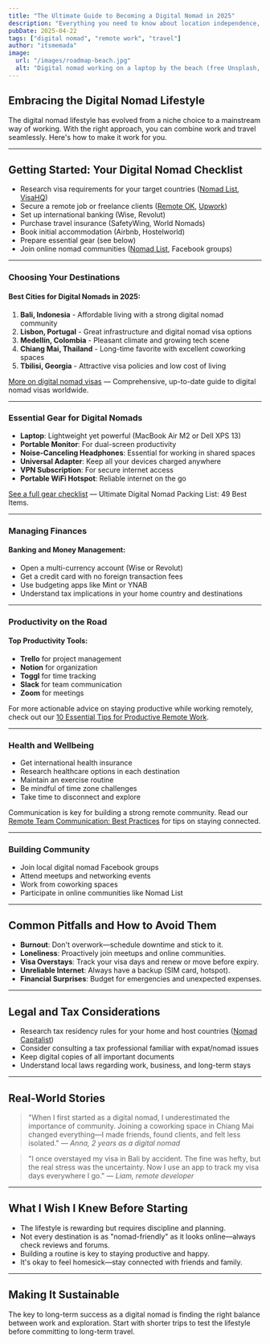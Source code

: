 ```yaml
---
title: "The Ultimate Guide to Becoming a Digital Nomad in 2025"
description: "Everything you need to know about location independence, from choosing destinations to managing work-life balance on the road."
pubDate: 2025-04-22
tags: ["digital nomad", "remote work", "travel"]
author: "itsmemada"
image:
  url: "/images/roadmap-beach.jpg"
  alt: "Digital nomad working on a laptop by the beach (free Unsplash, served locally)"
---
```


## Embracing the Digital Nomad Lifestyle

The digital nomad lifestyle has evolved from a niche choice to a mainstream way of working. With the right approach, you can combine work and travel seamlessly. Here's how to make it work for you.

---

## Getting Started: Your Digital Nomad Checklist
- Research visa requirements for your target countries ([Nomad List](https://nomadlist.com/visa), [VisaHQ](https://www.visahq.com/))
- Secure a remote job or freelance clients ([Remote OK](https://remoteok.com/), [Upwork](https://upwork.com/))
- Set up international banking (Wise, Revolut)
- Purchase travel insurance (SafetyWing, World Nomads)
- Book initial accommodation (Airbnb, Hostelworld)
- Prepare essential gear (see below)
- Join online nomad communities ([Nomad List](https://nomadlist.com/), Facebook groups)

---

### Choosing Your Destinations

#### Best Cities for Digital Nomads in 2025:
1. **Bali, Indonesia** - Affordable living with a strong digital nomad community
2. **Lisbon, Portugal** - Great infrastructure and digital nomad visa options
3. **Medellín, Colombia** - Pleasant climate and growing tech scene
4. **Chiang Mai, Thailand** - Long-time favorite with excellent coworking spaces
5. **Tbilisi, Georgia** - Attractive visa policies and low cost of living

[More on digital nomad visas](https://evolvecoliving.io/ultimate-guide-digital-nomad-visas-worldwide/) — Comprehensive, up-to-date guide to digital nomad visas worldwide.

---

### Essential Gear for Digital Nomads

- **Laptop**: Lightweight yet powerful (MacBook Air M2 or Dell XPS 13)
- **Portable Monitor**: For dual-screen productivity
- **Noise-Canceling Headphones**: Essential for working in shared spaces
- **Universal Adapter**: Keep all your devices charged anywhere
- **VPN Subscription**: For secure internet access
- **Portable WiFi Hotspot**: Reliable internet on the go

[See a full gear checklist](https://workandwanderlust.blog/ultimate-digital-nomad-packing-list/) — Ultimate Digital Nomad Packing List: 49 Best Items.

---

### Managing Finances

#### Banking and Money Management:
- Open a multi-currency account (Wise or Revolut)
- Get a credit card with no foreign transaction fees
- Use budgeting apps like Mint or YNAB
- Understand tax implications in your home country and destinations

---

### Productivity on the Road

#### Top Productivity Tools:
- **Trello** for project management
- **Notion** for organization
- **Toggl** for time tracking
- **Slack** for team communication
- **Zoom** for meetings

For more actionable advice on staying productive while working remotely, check out our <a href="/blog/remote-work-tips" class="inline-link">10 Essential Tips for Productive Remote Work</a>.

---

### Health and Wellbeing

- Get international health insurance
- Research healthcare options in each destination
- Maintain an exercise routine
- Be mindful of time zone challenges
- Take time to disconnect and explore

Communication is key for building a strong remote community. Read our <a href="/blog/remote-team-communication" class="inline-link">Remote Team Communication: Best Practices</a> for tips on staying connected.

---

### Building Community

- Join local digital nomad Facebook groups
- Attend meetups and networking events
- Work from coworking spaces
- Participate in online communities like Nomad List

---

## Common Pitfalls and How to Avoid Them
- **Burnout**: Don't overwork—schedule downtime and stick to it.
- **Loneliness**: Proactively join meetups and online communities.
- **Visa Overstays**: Track your visa days and renew or move before expiry.
- **Unreliable Internet**: Always have a backup (SIM card, hotspot).
- **Financial Surprises**: Budget for emergencies and unexpected expenses.

---

## Legal and Tax Considerations
- Research tax residency rules for your home and host countries ([Nomad Capitalist](https://nomadcapitalist.com/))
- Consider consulting a tax professional familiar with expat/nomad issues
- Keep digital copies of all important documents
- Understand local laws regarding work, business, and long-term stays

---

## Real-World Stories

> "When I first started as a digital nomad, I underestimated the importance of community. Joining a coworking space in Chiang Mai changed everything—I made friends, found clients, and felt less isolated." — *Anna, 2 years as a digital nomad*

> "I once overstayed my visa in Bali by accident. The fine was hefty, but the real stress was the uncertainty. Now I use an app to track my visa days everywhere I go." — *Liam, remote developer*

---

## What I Wish I Knew Before Starting
- The lifestyle is rewarding but requires discipline and planning.
- Not every destination is as "nomad-friendly" as it looks online—always check reviews and forums.
- Building a routine is key to staying productive and happy.
- It's okay to feel homesick—stay connected with friends and family.

---

## Making It Sustainable

The key to long-term success as a digital nomad is finding the right balance between work and exploration. Start with shorter trips to test the lifestyle before committing to long-term travel.
